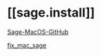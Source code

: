 # [[sage.install]]

[Sage-MacOS-GitHub](https://github.com/3-manifolds/Sage_macOS)

[fix_mac_sage](https://github.com/3-manifolds/fix_mac_sage)
